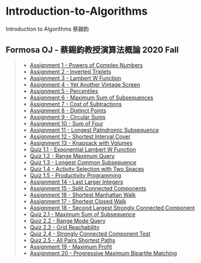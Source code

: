 # Introduction-to-Algorithms
Introduction to Algorithms 蔡錫鈞

## Formosa OJ - 蔡錫鈞教授演算法概論 2020 Fall
>* [Assignment 1 - Powers of Complex Numbers](/Powers%20of%20Complex%20Numbers)
>* [Assignment 2 - Inverted Triplets](/Inverted%20Triplets)
>* [Assignment 3 - Lambert W Function](/Lambert%20W%20Function)
>* [Assignment 4 - Yet Another Vintage Screen](/Yet%20Another%20Vintage%20Screen)
>* [Assignment 5 - Percentiles](/Percentiles)
>* [Assignment 6 - Maximum Sum of Subsequences](/Maximum%20Sum%20of%20Subsequences)
>* [Assignment 7 - Cost of Subtractions](/Cost%20of%20Subtractions)
>* [Assignment 8 - Distinct Points](/Distinct%20Points)
>* [Assignment 9 - Circular Sums](/Circular%20Sums)
>* [Assignment 10 - Sum of Four](/Sum%20of%20Four)
>* [Assignment 11 - Longest Palindromic Subsequence](/Longest%20Palindromic%20Subsequence)
>* [Assignment 12 - Shortest Interval Cover](/Shortest%20Interval%20Cover)
>* [Assignment 13 - Knapsack with Volumes](/Knapsack%20with%20Volumes)
>* [Quiz 1.1 - Exponential Lambert W Function](/Exponential%20Lambert%20W%20Function)
>* [Quiz 1.2 - Range Maximum Query](/Range%20Maximum%20Query)
>* [Quiz 1.3 - Longest Common Subsequence](/Longest%20Common%20Subsequence)
>* [Quiz 1.4 - Activity Selection with Two Spaces](/Activity%20Selection%20with%20Two%20Spaces)
>* [Quiz 1.5 - Productivity Programming](/Productivity%20Programming)
>* [Assignment 14 - Last Larger Integers](/Last%20Larger%20Integers)
>* [Assignment 15 - Split Connected Components](/Split%20Connected%20Components)
>* [Assignment 16 - Shortest Manhattan Walk](/Shortest%20Manhattan%20Walk)
>* [Assignment 17 - Shortest Closed Walk](/Shortest%20Closed%20Walk)
>* [Assignment 18 - Second Largest Strongly Connected Component](/Second%20Largest%20Strongly%20Connected%20Component)
>* [Quiz 2.1 - Maximum Sum of Subsequence](/Maximum%20Sum%20of%20Subsequence)
>* [Quiz 2.2 - Range Mode Query](/Range%20Mode%20Query)
>* [Quiz 2.3 - Grid Reachability](/Grid%20Reachability)
>* [Quiz 2.4 - Strongly Connected Component Test](/Strongly%20Connected%20Component%20Test)
>* [Quiz 2.5 - All Pairs Shortest Paths](/All%20Pairs%20Shortest%20Paths)
>* [Assignment 19 - Maximum Profit](/Maximum%20Profit)
>* [Assignment 20 - Progressive Maximum Bipartite Matching](/Progressive%20Maximum%20Bipartite%20Matching)
